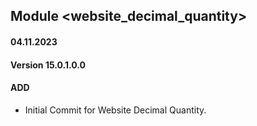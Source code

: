 ## Module <website_decimal_quantity>

#### 04.11.2023
#### Version 15.0.1.0.0
#### ADD
- Initial Commit for Website Decimal Quantity.
